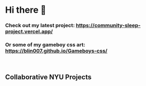 # Hi there 👋

### Check out my latest project: https://community-sleep-project.vercel.app/
### Or some of my gameboy css art: https://blin007.github.io/Gameboys-css/

<br>

## Collaborative NYU Projects

<!--
**blin007/blin007** is a ✨ _special_ ✨ repository because its `README.md` (this file) appears on your GitHub profile.

Here are some ideas to get you started:

- 🔭 I’m currently working on ...
- 🌱 I’m currently learning ...
- 👯 I’m looking to collaborate on ...
- 🤔 I’m looking for help with ...
- 💬 Ask me about ...
- 📫 How to reach me: ...
- 😄 Pronouns: ...
- ⚡ Fun fact: ...
-->
